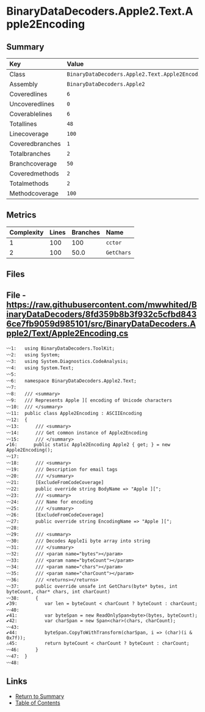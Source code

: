 ﻿# BinaryDataDecoders.Apple2.Text.Apple2Encoding

## Summary

| Key             | Value                                           |
| :-------------- | :---------------------------------------------- |
| Class           | `BinaryDataDecoders.Apple2.Text.Apple2Encoding` |
| Assembly        | `BinaryDataDecoders.Apple2`                     |
| Coveredlines    | `6`                                             |
| Uncoveredlines  | `0`                                             |
| Coverablelines  | `6`                                             |
| Totallines      | `48`                                            |
| Linecoverage    | `100`                                           |
| Coveredbranches | `1`                                             |
| Totalbranches   | `2`                                             |
| Branchcoverage  | `50`                                            |
| Coveredmethods  | `2`                                             |
| Totalmethods    | `2`                                             |
| Methodcoverage  | `100`                                           |

## Metrics

| Complexity | Lines | Branches | Name       |
| :--------- | :---- | :------- | :--------- |
| 1          | 100   | 100      | `cctor`    |
| 2          | 100   | 50.0     | `GetChars` |

## Files

## File - https://raw.githubusercontent.com/mwwhited/BinaryDataDecoders/8fd359b8b3f932c5cfbd8436ce7fb9059d985101/src/BinaryDataDecoders.Apple2/Text/Apple2Encoding.cs

```CSharp
〰1:   using BinaryDataDecoders.ToolKit;
〰2:   using System;
〰3:   using System.Diagnostics.CodeAnalysis;
〰4:   using System.Text;
〰5:   
〰6:   namespace BinaryDataDecoders.Apple2.Text;
〰7:   
〰8:   /// <summary>
〰9:   /// Represents Apple ][ encoding of Unicode characters
〰10:  /// </summary>
〰11:  public class Apple2Encoding : ASCIIEncoding
〰12:  {
〰13:      /// <summary>
〰14:      /// Get common instance of Apple2Encoding
〰15:      /// </summary>
✔16:      public static Apple2Encoding Apple2 { get; } = new Apple2Encoding();
〰17:  
〰18:      /// <summary>
〰19:      /// Description for email tags
〰20:      /// </summary>
〰21:      [ExcludeFromCodeCoverage]
〰22:      public override string BodyName => "Apple ][";
〰23:      /// <summary>
〰24:      /// Name for encoding
〰25:      /// </summary>
〰26:      [ExcludeFromCodeCoverage]
〰27:      public override string EncodingName => "Apple ][";
〰28:  
〰29:      /// <summary>
〰30:      /// Decodes AppleIi byte array into string
〰31:      /// </summary>
〰32:      /// <param name="bytes"></param>
〰33:      /// <param name="byteCount"></param>
〰34:      /// <param name="chars"></param>
〰35:      /// <param name="charCount"></param>
〰36:      /// <returns></returns>
〰37:      public override unsafe int GetChars(byte* bytes, int byteCount, char* chars, int charCount)
〰38:      {
✔39:          var len = byteCount < charCount ? byteCount : charCount;
〰40:  
✔41:          var byteSpan = new ReadOnlySpan<byte>(bytes, byteCount);
✔42:          var charSpan = new Span<char>(chars, charCount);
〰43:  
✔44:          byteSpan.CopyToWithTransform(charSpan, i => (char)(i & 0x7f));
⚠45:          return byteCount < charCount ? byteCount : charCount;
〰46:      }
〰47:  }
〰48:  
```

## Links

* [Return to Summary](Summary.md)
* [Table of Contents](../TOC.md)

